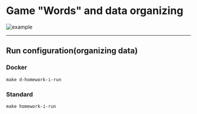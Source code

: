 # Game "Words" and data organizing
![example](https://github.com/hillel-i-python-pro-i-2022-08-26/homework__lukianitca_mykyta__main/actions/workflows/main-workflow.yml/badge.svg)
***

## Run configuration(organizing data)

### Docker
`make d-homework-i-run`

### Standard
`make homework-i-run`
